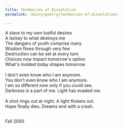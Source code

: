 ```yaml
---
title: Tendencies of Dissolution
permalink: /diary/poetry/tendencies-of-dissolution/

---
```

<div class="poetry">

A slave to my own lustful desires<br/>
A lackey to what destroys me<br/>
The dangers of youth comprise many<br/>
Wisdom flows through very few<br/>
Destruction can be set at every turn<br/>
Choices now impact tomorrow's option<br/>
What's molded today shapes tomorrow<br/>
<br/>
I don't even know who I am anymore.<br/>
You don't even know who I am anymore.<br/>
I am so different now only if you could see.<br/>
Darkness is a part of me. Light has evaded me.<br/>
<br/>
A shot rings out at night. A light flickers out.<br/>
Hope finally dies. Dreams end with a crash.<br/>
<br/>

<div class="poetry_date">Fall 2000</div>




</div>
